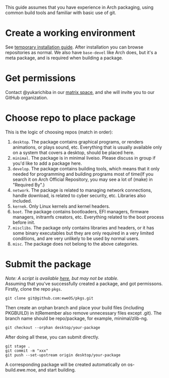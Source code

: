 This guide assumes that you have experience in Arch packaging, using common build tools and familiar with basic use of git.

# Create a working environment
See [temporary installation guide](https://os-wiki.ewe.moe/temporary-installation-guide.md). After installation you can browse repositories as normal. We also have `base-devel` like Arch does, but it's a meta package, and is required when building a package.

# Get permissions
Contact @yukarichiba in our [matrix space](https://matrix.to/#/#os:ewe.moe), and she will invite you to our GitHub organization.

# Choose repo to place package
This is the logic of choosing repos (match in order):        
1. `desktop`. The package contains graphical programs, or renders animations, or plays sound, etc. Everything that is usually available only on a system that covers a desktop, should be placed here.
2. `minimal`. The package is in minimal liveiso. Please discuss in group if you'd like to add a package here.
3. `develop`. The package contains building tools, which means that it only needed for programming and building programs most of time(If you search it on Arch Official Repository, you may see a lot of (make) in "Required By".)
4. `network`. The package is related to managing network connections, handle download, is related to cyber security, etc. Libraries also included.
5. `kernek`. Only Linux kernels and kernel headers.
6. `boot`. The package contains bootloaders, EFI managers, firmware managers, initramfs creators, etc. Everything related to the boot process before init.
7. `misclibs`. The package only contains libraries and headers, or it has some binary executables but they are only required in a very limited conditions, and are very unlikely to be used by normal users.
8. `misc`. The package does not belong to the above categories.

# Submit the package
_Note: A script is available [here](https://github.com/eweOS/useful-scripts/blob/main/pkg-submit/pkg-submit.sh), but may not be stable._         
Assuming that you've successfully created a package, and got permissons.        
Firstly, clone the repo `pkgs`.
```
git clone git@github.com:eweOS/pkgs.git
```
Then create an orphan branch and place your build files (including PKGBUILD) in it(Remember also remove unnecessary files except .git). The branch name should be repo/package, for example, minimal/zlib-ng.
```
git checkout --orphan desktop/your-package
```
After doing all these, you can submit directly.
```
git stage .
git commit -m "xxx"
git push --set-upstream origin desktop/your-package
```
A corresponding package will be created automatically on os-build.ewe.moe, and start building.